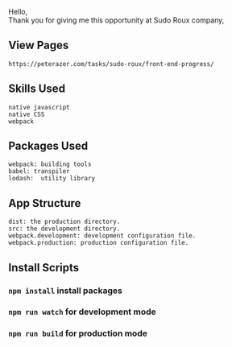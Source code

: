Hello, <br/>
Thank you for giving me this opportunity at Sudo Roux company,<br/>

## View Pages
    https://peterazer.com/tasks/sudo-roux/front-end-progress/

## Skills Used
    native javascript
    native CSS
    webpack 

## Packages Used
    webpack: building tools
    babel: transpiler
    lodash:  utility library

## App Structure
    dist: the production directory.
    src: the development directory.
    webpack.development: development configuration file.
    webpack.production: production configuration file.

## Install Scripts
### `npm install` install packages
### `npm run watch` for development mode
### `npm run build` for production mode

